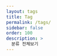 ```yaml
---
layout: tags
title: Tag
permalink: /tags/
sidebar: false
order: 100
description: >
  분류 전체보기
---
```

